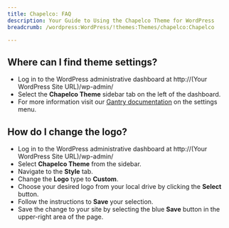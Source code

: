 ```yaml
---
title: Chapelco: FAQ
description: Your Guide to Using the Chapelco Theme for WordPress
breadcrumb: /wordpress:WordPress/!themes:Themes/chapelco:Chapelco

---
```


Where can I find theme settings?
-----

* Log in to the WordPress administrative dashboard at http://(Your WordPress Site URL)/wp-admin/
* Select the **Chapelco Theme** sidebar tab on the left of the dashboard.
* For more information visit our [Gantry documentation][gantry] on the settings menu.

How do I change the logo?
-----

* Log in to the WordPress administrative dashboard at http://(Your WordPress Site URL)/wp-admin/
* Select **Chapelco Theme** from the sidebar.
* Navigate to the **Style** tab.
* Change the **Logo** type to **Custom**.
* Choose your desired logo from your local drive by clicking the **Select** button.
* Follow the instructions to **Save** your selection.
* Save the change to your site by selecting the blue **Save** button in the upper-right area of the page.

[gantry]: http://gantry-framework.org/documentation/wordpress/configure/